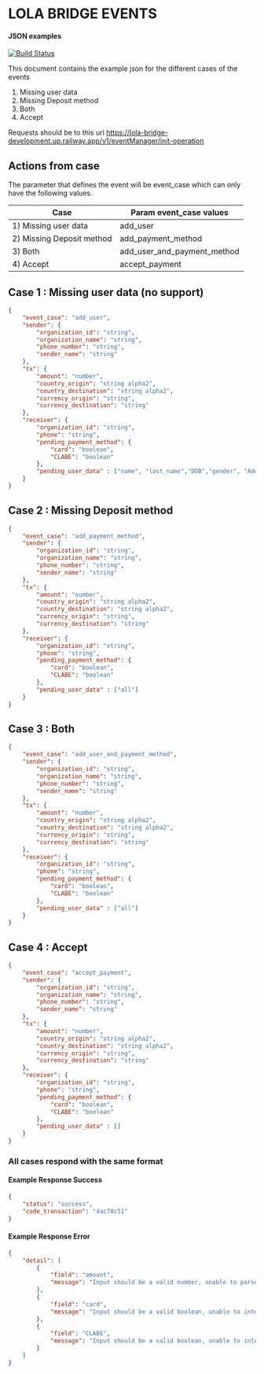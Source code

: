 # LOLA BRIDGE EVENTS
#### JSON examples

[![Build Status](https://travis-ci.org/joemccann/dillinger.svg?branch=master)](https://travis-ci.org/joemccann/dillinger)

This document contains the example json for the different cases of the events
1) Missing user data
2) Missing Deposit method
3) Both
4) Accept

Requests should be to this url
https://lola-bridge-development.up.railway.app/v1/eventManager/init-operation

## Actions from case
The parameter that defines the event will be event_case which can only have the following values.

| Case | Param event_case values |
| ------ |------|
| 1) Missing user data | add_user |
| 2) Missing Deposit method | add_payment_method |
| 3) Both | add_user_and_payment_method |
| 4) Accept | accept_payment |

## Case 1 : Missing user data (no support) 
```json
{
    "event_case": "add_user",
    "sender": {
        "organization_id": "string",
        "organization_name": "string",
        "phone_number": "string",
        "sender_name": "string"
    },
    "tx": {
        "amount": "number",
        "country_origin": "string alpha2",
        "country_destination": "string alpha2",
        "currency_origin": "string",
        "currency_destination": "string"
    },
    "receiver": {
        "organization_id": "string",
        "phone": "string",
        "pending_payment_method": {
            "card": "boolean",
            "CLABE": "boolean"
        },
        "pending_user_data" : ["name", "last_name","DOB","gender", "Address"]
    }
}
```

## Case 2 : Missing Deposit method
```json
{
    "event_case": "add_payment_method",
    "sender": {
        "organization_id": "string",
        "organization_name": "string",
        "phone_number": "string",
        "sender_name": "string"
    },
    "tx": {
        "amount": "number",
        "country_origin": "string alpha2",
        "country_destination": "string alpha2",
        "currency_origin": "string",
        "currency_destination": "string"
    },
    "receiver": {
        "organization_id": "string",
        "phone": "string",
        "pending_payment_method": {
            "card": "boolean",
            "CLABE": "boolean"
        },
        "pending_user_data" : ["all"]
    }
}
```

## Case 3 : Both
```json
{
    "event_case": "add_user_and_payment_method",
    "sender": {
        "organization_id": "string",
        "organization_name": "string",
        "phone_number": "string",
        "sender_name": "string"
    },
    "tx": {
        "amount": "number",
        "country_origin": "string alpha2",
        "country_destination": "string alpha2",
        "currency_origin": "string",
        "currency_destination": "string"
    },
    "receiver": {
        "organization_id": "string",
        "phone": "string",
        "pending_payment_method": {
            "card": "boolean",
            "CLABE": "boolean"
        },
        "pending_user_data" : ["all"]
    }
}
```

## Case 4 : Accept
```json
{
    "event_case": "accept_payment",
    "sender": {
        "organization_id": "string",
        "organization_name": "string",
        "phone_number": "string",
        "sender_name": "string"
    },
    "tx": {
        "amount": "number",
        "country_origin": "string alpha2",
        "country_destination": "string alpha2",
        "currency_origin": "string",
        "currency_destination": "string"
    },
    "receiver": {
        "organization_id": "string",
        "phone": "string",
        "pending_payment_method": {
            "card": "boolean",
            "CLABE": "boolean"
        },
        "pending_user_data" : []
    }
}
```

### All cases respond with the same format
#### Example Response Success

```json
{
    "status": "success",
    "code_transaction": "4ac78c51"
}
```
#### Example Response Error

```json
{
    "detail": [
        {
            "field": "amount",
            "message": "Input should be a valid number, unable to parse string as a number"
        },
        {
            "field": "card",
            "message": "Input should be a valid boolean, unable to interpret input"
        },
        {
            "field": "CLABE",
            "message": "Input should be a valid boolean, unable to interpret input"
        }
    ]
}
```